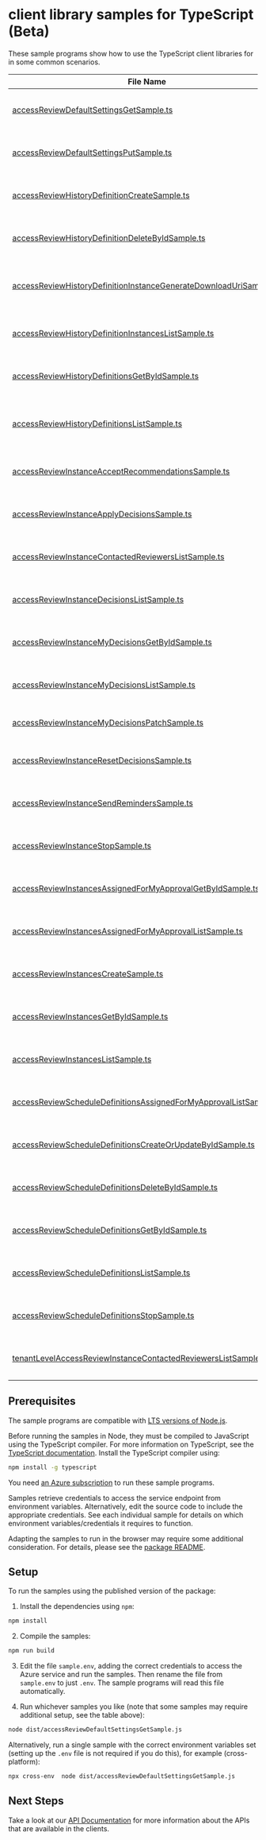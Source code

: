 # client library samples for TypeScript (Beta)

These sample programs show how to use the TypeScript client libraries for in some common scenarios.

| **File Name**                                                                                                                       | **Description**                                                                                                                                                                                                                                                                                                                                       |
| ----------------------------------------------------------------------------------------------------------------------------------- | ----------------------------------------------------------------------------------------------------------------------------------------------------------------------------------------------------------------------------------------------------------------------------------------------------------------------------------------------------- |
| [accessReviewDefaultSettingsGetSample.ts][accessreviewdefaultsettingsgetsample]                                                     | Get access review default settings for the subscription x-ms-original-file: specification/authorization/resource-manager/Microsoft.Authorization/preview/2021-11-16-preview/examples/GetAccessReviewDefaultSettings.json                                                                                                                              |
| [accessReviewDefaultSettingsPutSample.ts][accessreviewdefaultsettingsputsample]                                                     | Get access review default settings for the subscription x-ms-original-file: specification/authorization/resource-manager/Microsoft.Authorization/preview/2021-11-16-preview/examples/PutAccessReviewDefaultSettings.json                                                                                                                              |
| [accessReviewHistoryDefinitionCreateSample.ts][accessreviewhistorydefinitioncreatesample]                                           | Create a scheduled or one-time Access Review History Definition x-ms-original-file: specification/authorization/resource-manager/Microsoft.Authorization/preview/2021-11-16-preview/examples/PutAccessReviewHistoryDefinition.json                                                                                                                    |
| [accessReviewHistoryDefinitionDeleteByIdSample.ts][accessreviewhistorydefinitiondeletebyidsample]                                   | Delete an access review history definition x-ms-original-file: specification/authorization/resource-manager/Microsoft.Authorization/preview/2021-11-16-preview/examples/DeleteAccessReviewHistoryDefinition.json                                                                                                                                      |
| [accessReviewHistoryDefinitionInstanceGenerateDownloadUriSample.ts][accessreviewhistorydefinitioninstancegeneratedownloadurisample] | Generates a uri which can be used to retrieve review history data. This URI has a TTL of 1 day and can be retrieved by fetching the accessReviewHistoryDefinition object. x-ms-original-file: specification/authorization/resource-manager/Microsoft.Authorization/preview/2021-11-16-preview/examples/PostAccessReviewHistoryDefinitionInstance.json |
| [accessReviewHistoryDefinitionInstancesListSample.ts][accessreviewhistorydefinitioninstanceslistsample]                             | Get access review history definition instances by definition Id x-ms-original-file: specification/authorization/resource-manager/Microsoft.Authorization/preview/2021-11-16-preview/examples/GetAccessReviewHistoryDefinitionInstances.json                                                                                                           |
| [accessReviewHistoryDefinitionsGetByIdSample.ts][accessreviewhistorydefinitionsgetbyidsample]                                       | Get access review history definition by definition Id x-ms-original-file: specification/authorization/resource-manager/Microsoft.Authorization/preview/2021-11-16-preview/examples/GetAccessReviewHistoryDefinition.json                                                                                                                              |
| [accessReviewHistoryDefinitionsListSample.ts][accessreviewhistorydefinitionslistsample]                                             | Lists the accessReviewHistoryDefinitions available from this provider, definition instances are only available for 30 days after creation. x-ms-original-file: specification/authorization/resource-manager/Microsoft.Authorization/preview/2021-11-16-preview/examples/GetAccessReviewHistoryDefinitions.json                                        |
| [accessReviewInstanceAcceptRecommendationsSample.ts][accessreviewinstanceacceptrecommendationssample]                               | An action to accept recommendations for decision in an access review instance. x-ms-original-file: specification/authorization/resource-manager/Microsoft.Authorization/preview/2021-11-16-preview/examples/AccessReviewInstanceAcceptRecommendations.json                                                                                            |
| [accessReviewInstanceApplyDecisionsSample.ts][accessreviewinstanceapplydecisionssample]                                             | An action to apply all decisions for an access review instance. x-ms-original-file: specification/authorization/resource-manager/Microsoft.Authorization/preview/2021-11-16-preview/examples/AccessReviewInstanceApplyDecisions.json                                                                                                                  |
| [accessReviewInstanceContactedReviewersListSample.ts][accessreviewinstancecontactedreviewerslistsample]                             | Get access review instance contacted reviewers x-ms-original-file: specification/authorization/resource-manager/Microsoft.Authorization/preview/2021-11-16-preview/examples/GetAccessReviewInstanceContactedReviewers.json                                                                                                                            |
| [accessReviewInstanceDecisionsListSample.ts][accessreviewinstancedecisionslistsample]                                               | Get access review instance decisions x-ms-original-file: specification/authorization/resource-manager/Microsoft.Authorization/preview/2021-11-16-preview/examples/GetAccessReviewInstanceDecisions.json                                                                                                                                               |
| [accessReviewInstanceMyDecisionsGetByIdSample.ts][accessreviewinstancemydecisionsgetbyidsample]                                     | Get my single access review instance decision. x-ms-original-file: specification/authorization/resource-manager/Microsoft.Authorization/preview/2021-11-16-preview/examples/GetAccessReviewInstanceMyDecisionById.json                                                                                                                                |
| [accessReviewInstanceMyDecisionsListSample.ts][accessreviewinstancemydecisionslistsample]                                           | Get my access review instance decisions. x-ms-original-file: specification/authorization/resource-manager/Microsoft.Authorization/preview/2021-11-16-preview/examples/GetAccessReviewInstanceMyDecisions.json                                                                                                                                         |
| [accessReviewInstanceMyDecisionsPatchSample.ts][accessreviewinstancemydecisionspatchsample]                                         | Record a decision. x-ms-original-file: specification/authorization/resource-manager/Microsoft.Authorization/preview/2021-11-16-preview/examples/PatchAccessReviewInstanceMyDecisionById.json                                                                                                                                                          |
| [accessReviewInstanceResetDecisionsSample.ts][accessreviewinstanceresetdecisionssample]                                             | An action to reset all decisions for an access review instance. x-ms-original-file: specification/authorization/resource-manager/Microsoft.Authorization/preview/2021-11-16-preview/examples/AccessReviewInstanceResetDecisions.json                                                                                                                  |
| [accessReviewInstanceSendRemindersSample.ts][accessreviewinstancesendreminderssample]                                               | An action to send reminders for an access review instance. x-ms-original-file: specification/authorization/resource-manager/Microsoft.Authorization/preview/2021-11-16-preview/examples/AccessReviewInstanceSendReminders.json                                                                                                                        |
| [accessReviewInstanceStopSample.ts][accessreviewinstancestopsample]                                                                 | An action to stop an access review instance. x-ms-original-file: specification/authorization/resource-manager/Microsoft.Authorization/preview/2021-11-16-preview/examples/StopAccessReviewInstance.json                                                                                                                                               |
| [accessReviewInstancesAssignedForMyApprovalGetByIdSample.ts][accessreviewinstancesassignedformyapprovalgetbyidsample]               | Get single access review instance assigned for my approval. x-ms-original-file: specification/authorization/resource-manager/Microsoft.Authorization/preview/2021-11-16-preview/examples/GetAccessReviewInstanceAssignedForMyApproval.json                                                                                                            |
| [accessReviewInstancesAssignedForMyApprovalListSample.ts][accessreviewinstancesassignedformyapprovallistsample]                     | Get access review instances assigned for my approval. x-ms-original-file: specification/authorization/resource-manager/Microsoft.Authorization/preview/2021-11-16-preview/examples/GetAccessReviewInstancesAssignedForMyApproval.json                                                                                                                 |
| [accessReviewInstancesCreateSample.ts][accessreviewinstancescreatesample]                                                           | Update access review instance. x-ms-original-file: specification/authorization/resource-manager/Microsoft.Authorization/preview/2021-11-16-preview/examples/PutAccessReviewInstance.json                                                                                                                                                              |
| [accessReviewInstancesGetByIdSample.ts][accessreviewinstancesgetbyidsample]                                                         | Get access review instances x-ms-original-file: specification/authorization/resource-manager/Microsoft.Authorization/preview/2021-11-16-preview/examples/GetAccessReviewInstance.json                                                                                                                                                                 |
| [accessReviewInstancesListSample.ts][accessreviewinstanceslistsample]                                                               | Get access review instances x-ms-original-file: specification/authorization/resource-manager/Microsoft.Authorization/preview/2021-11-16-preview/examples/GetAccessReviewInstances.json                                                                                                                                                                |
| [accessReviewScheduleDefinitionsAssignedForMyApprovalListSample.ts][accessreviewscheduledefinitionsassignedformyapprovallistsample] | Get access review instances assigned for my approval. x-ms-original-file: specification/authorization/resource-manager/Microsoft.Authorization/preview/2021-11-16-preview/examples/GetAccessReviewScheduleDefinitionsAssignedForMyApproval.json                                                                                                       |
| [accessReviewScheduleDefinitionsCreateOrUpdateByIdSample.ts][accessreviewscheduledefinitionscreateorupdatebyidsample]               | Create or Update access review schedule definition. x-ms-original-file: specification/authorization/resource-manager/Microsoft.Authorization/preview/2021-11-16-preview/examples/PutAccessReviewScheduleDefinition.json                                                                                                                               |
| [accessReviewScheduleDefinitionsDeleteByIdSample.ts][accessreviewscheduledefinitionsdeletebyidsample]                               | Delete access review schedule definition x-ms-original-file: specification/authorization/resource-manager/Microsoft.Authorization/preview/2021-11-16-preview/examples/DeleteAccessReviewScheduleDefinition.json                                                                                                                                       |
| [accessReviewScheduleDefinitionsGetByIdSample.ts][accessreviewscheduledefinitionsgetbyidsample]                                     | Get single access review definition x-ms-original-file: specification/authorization/resource-manager/Microsoft.Authorization/preview/2021-11-16-preview/examples/GetAccessReviewScheduleDefinition.json                                                                                                                                               |
| [accessReviewScheduleDefinitionsListSample.ts][accessreviewscheduledefinitionslistsample]                                           | Get access review schedule definitions x-ms-original-file: specification/authorization/resource-manager/Microsoft.Authorization/preview/2021-11-16-preview/examples/GetAccessReviewScheduleDefinitions.json                                                                                                                                           |
| [accessReviewScheduleDefinitionsStopSample.ts][accessreviewscheduledefinitionsstopsample]                                           | Stop access review definition x-ms-original-file: specification/authorization/resource-manager/Microsoft.Authorization/preview/2021-11-16-preview/examples/StopAccessReviewScheduleDefinition.json                                                                                                                                                    |
| [tenantLevelAccessReviewInstanceContactedReviewersListSample.ts][tenantlevelaccessreviewinstancecontactedreviewerslistsample]       | Get access review instance contacted reviewers x-ms-original-file: specification/authorization/resource-manager/Microsoft.Authorization/preview/2021-11-16-preview/examples/TenantLevelGetAccessReviewInstanceContactedReviewers.json                                                                                                                 |

## Prerequisites

The sample programs are compatible with [LTS versions of Node.js](https://nodejs.org/about/releases/).

Before running the samples in Node, they must be compiled to JavaScript using the TypeScript compiler. For more information on TypeScript, see the [TypeScript documentation][typescript]. Install the TypeScript compiler using:

```bash
npm install -g typescript
```

You need [an Azure subscription][freesub] to run these sample programs.

Samples retrieve credentials to access the service endpoint from environment variables. Alternatively, edit the source code to include the appropriate credentials. See each individual sample for details on which environment variables/credentials it requires to function.

Adapting the samples to run in the browser may require some additional consideration. For details, please see the [package README][package].

## Setup

To run the samples using the published version of the package:

1. Install the dependencies using `npm`:

```bash
npm install
```

2. Compile the samples:

```bash
npm run build
```

3. Edit the file `sample.env`, adding the correct credentials to access the Azure service and run the samples. Then rename the file from `sample.env` to just `.env`. The sample programs will read this file automatically.

4. Run whichever samples you like (note that some samples may require additional setup, see the table above):

```bash
node dist/accessReviewDefaultSettingsGetSample.js
```

Alternatively, run a single sample with the correct environment variables set (setting up the `.env` file is not required if you do this), for example (cross-platform):

```bash
npx cross-env  node dist/accessReviewDefaultSettingsGetSample.js
```

## Next Steps

Take a look at our [API Documentation][apiref] for more information about the APIs that are available in the clients.

[accessreviewdefaultsettingsgetsample]: https://github.com/Azure/azure-sdk-for-js/blob/main/sdk/authorization/arm-authorization/samples/v9-beta/typescript/src/accessReviewDefaultSettingsGetSample.ts
[accessreviewdefaultsettingsputsample]: https://github.com/Azure/azure-sdk-for-js/blob/main/sdk/authorization/arm-authorization/samples/v9-beta/typescript/src/accessReviewDefaultSettingsPutSample.ts
[accessreviewhistorydefinitioncreatesample]: https://github.com/Azure/azure-sdk-for-js/blob/main/sdk/authorization/arm-authorization/samples/v9-beta/typescript/src/accessReviewHistoryDefinitionCreateSample.ts
[accessreviewhistorydefinitiondeletebyidsample]: https://github.com/Azure/azure-sdk-for-js/blob/main/sdk/authorization/arm-authorization/samples/v9-beta/typescript/src/accessReviewHistoryDefinitionDeleteByIdSample.ts
[accessreviewhistorydefinitioninstancegeneratedownloadurisample]: https://github.com/Azure/azure-sdk-for-js/blob/main/sdk/authorization/arm-authorization/samples/v9-beta/typescript/src/accessReviewHistoryDefinitionInstanceGenerateDownloadUriSample.ts
[accessreviewhistorydefinitioninstanceslistsample]: https://github.com/Azure/azure-sdk-for-js/blob/main/sdk/authorization/arm-authorization/samples/v9-beta/typescript/src/accessReviewHistoryDefinitionInstancesListSample.ts
[accessreviewhistorydefinitionsgetbyidsample]: https://github.com/Azure/azure-sdk-for-js/blob/main/sdk/authorization/arm-authorization/samples/v9-beta/typescript/src/accessReviewHistoryDefinitionsGetByIdSample.ts
[accessreviewhistorydefinitionslistsample]: https://github.com/Azure/azure-sdk-for-js/blob/main/sdk/authorization/arm-authorization/samples/v9-beta/typescript/src/accessReviewHistoryDefinitionsListSample.ts
[accessreviewinstanceacceptrecommendationssample]: https://github.com/Azure/azure-sdk-for-js/blob/main/sdk/authorization/arm-authorization/samples/v9-beta/typescript/src/accessReviewInstanceAcceptRecommendationsSample.ts
[accessreviewinstanceapplydecisionssample]: https://github.com/Azure/azure-sdk-for-js/blob/main/sdk/authorization/arm-authorization/samples/v9-beta/typescript/src/accessReviewInstanceApplyDecisionsSample.ts
[accessreviewinstancecontactedreviewerslistsample]: https://github.com/Azure/azure-sdk-for-js/blob/main/sdk/authorization/arm-authorization/samples/v9-beta/typescript/src/accessReviewInstanceContactedReviewersListSample.ts
[accessreviewinstancedecisionslistsample]: https://github.com/Azure/azure-sdk-for-js/blob/main/sdk/authorization/arm-authorization/samples/v9-beta/typescript/src/accessReviewInstanceDecisionsListSample.ts
[accessreviewinstancemydecisionsgetbyidsample]: https://github.com/Azure/azure-sdk-for-js/blob/main/sdk/authorization/arm-authorization/samples/v9-beta/typescript/src/accessReviewInstanceMyDecisionsGetByIdSample.ts
[accessreviewinstancemydecisionslistsample]: https://github.com/Azure/azure-sdk-for-js/blob/main/sdk/authorization/arm-authorization/samples/v9-beta/typescript/src/accessReviewInstanceMyDecisionsListSample.ts
[accessreviewinstancemydecisionspatchsample]: https://github.com/Azure/azure-sdk-for-js/blob/main/sdk/authorization/arm-authorization/samples/v9-beta/typescript/src/accessReviewInstanceMyDecisionsPatchSample.ts
[accessreviewinstanceresetdecisionssample]: https://github.com/Azure/azure-sdk-for-js/blob/main/sdk/authorization/arm-authorization/samples/v9-beta/typescript/src/accessReviewInstanceResetDecisionsSample.ts
[accessreviewinstancesendreminderssample]: https://github.com/Azure/azure-sdk-for-js/blob/main/sdk/authorization/arm-authorization/samples/v9-beta/typescript/src/accessReviewInstanceSendRemindersSample.ts
[accessreviewinstancestopsample]: https://github.com/Azure/azure-sdk-for-js/blob/main/sdk/authorization/arm-authorization/samples/v9-beta/typescript/src/accessReviewInstanceStopSample.ts
[accessreviewinstancesassignedformyapprovalgetbyidsample]: https://github.com/Azure/azure-sdk-for-js/blob/main/sdk/authorization/arm-authorization/samples/v9-beta/typescript/src/accessReviewInstancesAssignedForMyApprovalGetByIdSample.ts
[accessreviewinstancesassignedformyapprovallistsample]: https://github.com/Azure/azure-sdk-for-js/blob/main/sdk/authorization/arm-authorization/samples/v9-beta/typescript/src/accessReviewInstancesAssignedForMyApprovalListSample.ts
[accessreviewinstancescreatesample]: https://github.com/Azure/azure-sdk-for-js/blob/main/sdk/authorization/arm-authorization/samples/v9-beta/typescript/src/accessReviewInstancesCreateSample.ts
[accessreviewinstancesgetbyidsample]: https://github.com/Azure/azure-sdk-for-js/blob/main/sdk/authorization/arm-authorization/samples/v9-beta/typescript/src/accessReviewInstancesGetByIdSample.ts
[accessreviewinstanceslistsample]: https://github.com/Azure/azure-sdk-for-js/blob/main/sdk/authorization/arm-authorization/samples/v9-beta/typescript/src/accessReviewInstancesListSample.ts
[accessreviewscheduledefinitionsassignedformyapprovallistsample]: https://github.com/Azure/azure-sdk-for-js/blob/main/sdk/authorization/arm-authorization/samples/v9-beta/typescript/src/accessReviewScheduleDefinitionsAssignedForMyApprovalListSample.ts
[accessreviewscheduledefinitionscreateorupdatebyidsample]: https://github.com/Azure/azure-sdk-for-js/blob/main/sdk/authorization/arm-authorization/samples/v9-beta/typescript/src/accessReviewScheduleDefinitionsCreateOrUpdateByIdSample.ts
[accessreviewscheduledefinitionsdeletebyidsample]: https://github.com/Azure/azure-sdk-for-js/blob/main/sdk/authorization/arm-authorization/samples/v9-beta/typescript/src/accessReviewScheduleDefinitionsDeleteByIdSample.ts
[accessreviewscheduledefinitionsgetbyidsample]: https://github.com/Azure/azure-sdk-for-js/blob/main/sdk/authorization/arm-authorization/samples/v9-beta/typescript/src/accessReviewScheduleDefinitionsGetByIdSample.ts
[accessreviewscheduledefinitionslistsample]: https://github.com/Azure/azure-sdk-for-js/blob/main/sdk/authorization/arm-authorization/samples/v9-beta/typescript/src/accessReviewScheduleDefinitionsListSample.ts
[accessreviewscheduledefinitionsstopsample]: https://github.com/Azure/azure-sdk-for-js/blob/main/sdk/authorization/arm-authorization/samples/v9-beta/typescript/src/accessReviewScheduleDefinitionsStopSample.ts
[tenantlevelaccessreviewinstancecontactedreviewerslistsample]: https://github.com/Azure/azure-sdk-for-js/blob/main/sdk/authorization/arm-authorization/samples/v9-beta/typescript/src/tenantLevelAccessReviewInstanceContactedReviewersListSample.ts
[apiref]: https://docs.microsoft.com/javascript/api/@azure/arm-authorization?view=azure-node-preview
[freesub]: https://azure.microsoft.com/free/
[package]: https://github.com/Azure/azure-sdk-for-js/tree/main/sdk/authorization/arm-authorization/README.md
[typescript]: https://www.typescriptlang.org/docs/home.html
